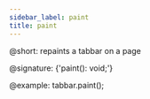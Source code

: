 ```yaml
---
sidebar_label: paint
title: paint
---          
```


@short: repaints a tabbar on a page

@signature: {'paint(): void;'}

@example:
tabbar.paint();
